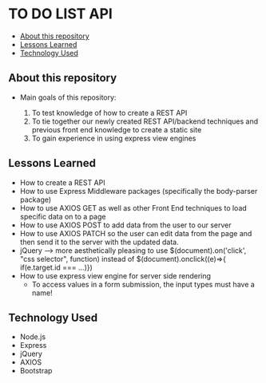 # TO DO LIST API <!-- omit in toc -->

- [About this repository](#about-this-repository)
- [Lessons Learned](#lessons-learned)
- [Technology Used](#technology-used)
  
## About this repository
* Main goals of this repository:
  
    1. To test knowledge of how to create a REST API
    2. To tie together our newly created REST API/backend techniques and previous front end knowledge to create a static site
    3. To gain experience in using express view engines

## Lessons Learned
* How to create a REST API
* How to use Express Middleware packages (specifically the body-parser package)
* How to use AXIOS GET as well as other Front End techniques to load specific data on to a page
* How to use AXIOS POST to add data from the user to our server
* How to use AXIOS PATCH so the user can edit data from the page and then send it to the server with the updated data.
* jQuery --> more aesthetically pleasing to use $(document).on('click', "css selector", function) instead of $(document).onclick((e)=>{ if(e.target.id === ...)})
* How to use express view engine for server side rendering
  * To access values in a form submission, the input types must have a name!

## Technology Used
* Node.js
* Express
* jQuery
* AXIOS
* Bootstrap
